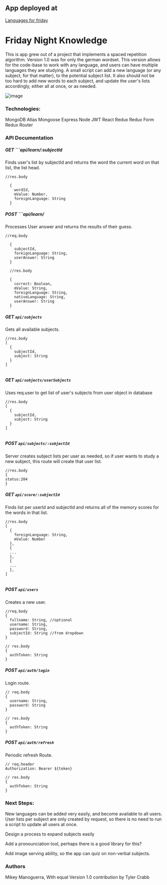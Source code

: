 
## App deployed at

[Languages for friday](https://www.friday-night-knowledge.netlify.com)

# Friday Night Knowledge
This is app grew out of a project that implements a spaced repetition algorithm. Version 1.0 was for only the german wordset. This version allows for the code-base to work with any language, and users can have multiple languages they are studying. A small script can add a new language (or any subject, for that matter), to the potential subject list. It also should not be too hard to add new words to each subject, and update the user's lists accordingly, either all at once, or as needed.


![image](https://res.cloudinary.com/dgzjr8afn/image/upload/v1556028325/friday-new.png)

### Technologies:

MongoDB Atlas
Mongoose
Express
Node
JWT
React 
Redux
Redux Form
Redux Router

### API Documentation

##### GET ```api/learn/:subjectId

Finds user's list by subjectId and returns the word the current word on that list, the list head.

```
//res.body

  {
    wordId,
    mValue: Number,
    foreignLanguage: String
  }

```

##### POST ```api/learn/

Processes User answer and returns the results of their guess.

```
//req.body
  
  {
    subjectId,
    foreignLanguage: String,
    userAnswer: String
  }

  //res.body

  {
    correct: Boolean,
    mValue: String,
    foreignLanguage: String,
    nativeLanguage: String,
    userAnswer: String
  }

```


##### GET ```api/subjects```

Gets all available subjects.

```
//res.body
[
  {
    subjectId,
    subject: String
  }
]


```

##### GET ```api/subjects/userSubjects```

Uses req.user to get list of user's subjects from user object in database

```
//res.body
[
  {
    subjectId,
    subject: String
  }
]


```

##### POST ```api/subjects/:subjectId```

Server creates subject lists per user as needed, so if user wants to study a new subject, this route will create that user list.

```
//res.body
{
status:204
}
```




##### GET ```api/score/:subjectId```

Finds list per userId and subjectId and returns all of the memory scores for the words in that list.

```
//res.body
[
  {
    foreignLanguage: String,
    mValue: Number
  },
  {
  ...
  },
  {
  ...
  },
]


```

##### POST ```api/users```

Creates a new user.

```
//req.body
{
  fullname: String, //optional
  username: String,
  password: String,
  subjectId: String //from dropdown
}

// res.body
{
  authToken: String
}

```

##### POST ```api/auth/login```

Login route.

```
// req.body
{
  username: String,
  password: String
}

// res.body
{
  authToken: String
}

```

##### POST ```api/auth/refresh```

Periodic refresh Route.

```
// req.header
Authorization: Bearer ${token}

// res.body
{
  authToken: String
}

```

### Next Steps:

New languages can be added very easily, and become available to all users. User lists per subject are only created by request, so there is no need to run a script to update all users at once.

Design a process to expand subjects easily

Add a pronounciation tool, perhaps there is a good library for this?

Add image serving ability, so the app can quiz on non-verbal subjects.


### Authors
Mikey Manoguerra, With equal Version 1.0 contribution by Tyler Crabb

